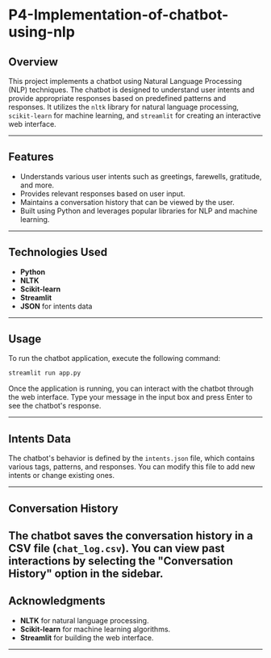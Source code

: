 # P4-Implementation-of-chatbot-using-nlp

## Overview
This project implements a chatbot using Natural Language Processing (NLP) techniques. The chatbot is designed to understand user intents and provide appropriate responses based on predefined patterns and responses. It utilizes the `nltk` library for natural language processing, `scikit-learn` for machine learning, and `streamlit` for creating an interactive web interface.

---

## Features
- Understands various user intents such as greetings, farewells, gratitude, and more.
- Provides relevant responses based on user input.
- Maintains a conversation history that can be viewed by the user.
- Built using Python and leverages popular libraries for NLP and machine learning.

---

## Technologies Used
- **Python**
- **NLTK**
- **Scikit-learn**
- **Streamlit**
- **JSON** for intents data

---

## Usage
To run the chatbot application, execute the following command:
```bash
streamlit run app.py
```

Once the application is running, you can interact with the chatbot through the web interface. Type your message in the input box and press Enter to see the chatbot's response.

---

## Intents Data
The chatbot's behavior is defined by the `intents.json` file, which contains various tags, patterns, and responses. You can modify this file to add new intents or change existing ones.

---

## Conversation History
The chatbot saves the conversation history in a CSV file (`chat_log.csv`). You can view past interactions by selecting the "Conversation History" option in the sidebar.
---

## Acknowledgments
- **NLTK** for natural language processing.
- **Scikit-learn** for machine learning algorithms.
- **Streamlit** for building the web interface.

---